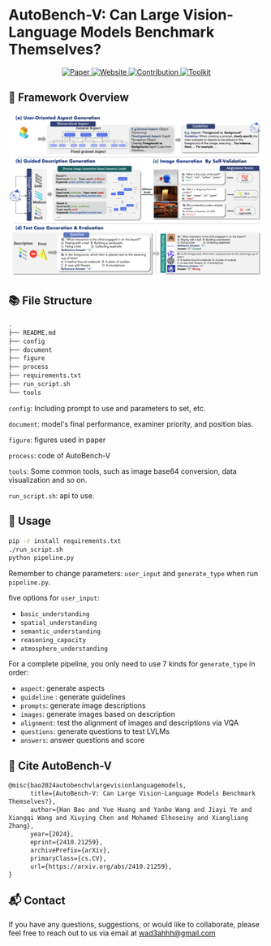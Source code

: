 # AutoBench-V: Can Large Vision-Language Models Benchmark Themselves?

<div align="center">

<div align="center">

<p align="center">
  <a href="https://arxiv.org/abs/2410.21259">
    <img src="https://img.shields.io/badge/Paper-%F0%9F%8E%93-lightgrey?style=flat-square" alt="Paper" style="height:20px;"/>
  </a>
  <a href="https://autobench-v.github.io/">
    <img src="https://img.shields.io/badge/Website-%F0%9F%90%BE-green?style=flat-square" alt="Website" style="height:20px;"/>
  </a>
  <a href="https://github.com/wad3birch/AutoBench-V/issues">
    <img src="https://img.shields.io/badge/Contribution-%F0%9F%91%A4-blue?style=flat-square" alt="Contribution" style="height:20px;"/>
  </a>
  <a href="https://github.com/wad3birch/AutoBench-V">
    <img src="https://img.shields.io/badge/Toolkit-%F0%9F%92%A1-yellow?style=flat-square" alt="Toolkit" style="height:20px;"/>
  </a>
</p>

</div>

</div>

## 📖 Framework Overview

![autobench-v_09](figure/autobench-v_09.png)

## 📚 File Structure

```bash
.
├── README.md
├── config
├── document
├── figure
├── process
├── requirements.txt
├── run_script.sh
└── tools
```

`config`: Including prompt to use and parameters to set, etc.

`document`: model's final performance, examiner priority, and position bias.

`figure`: figures used in paper

`process`: code of AutoBench-V

`tools`: Some common tools, such as image base64 conversion, data visualization and so on.

`run_script.sh`: api to use.

## :closed_book: Usage

```bash
pip -r install requirements.txt
./run_script.sh
python pipeline.py
```

Remember to change parameters: `user_input` and `generate_type` when run `pipeline.py`.

five options for `user_input`:

- `basic_understanding`
- `spatial_understanding`
- `semantic_understanding`
- `reasoning_capacity`
- `atmosphere_understanding`



For a complete pipeline, you only need to use 7 kinds for `generate_type` in order:

- `aspect`: generate aspects
- `guideline` : generate guidelines
- `prompts`: generate image descriptions 
- `images`: generate images based on description 
- `alignment`: test the alignment of images and descriptions via VQA
- `questions`: generate questions to test LVLMs
- `answers`: answer questions and score

## 🔎 Cite AutoBench-V

```
@misc{bao2024autobenchvlargevisionlanguagemodels,
      title={AutoBench-V: Can Large Vision-Language Models Benchmark Themselves?}, 
      author={Han Bao and Yue Huang and Yanbo Wang and Jiayi Ye and Xiangqi Wang and Xiuying Chen and Mohamed Elhoseiny and Xiangliang Zhang},
      year={2024},
      eprint={2410.21259},
      archivePrefix={arXiv},
      primaryClass={cs.CV},
      url={https://arxiv.org/abs/2410.21259}, 
}
```

## 📬 Contact

If you have any questions, suggestions, or would like to collaborate, please feel free to reach out to us via email at [wad3ahhh@gmail.com](mailto:wad3ahhh@gmail.com)
